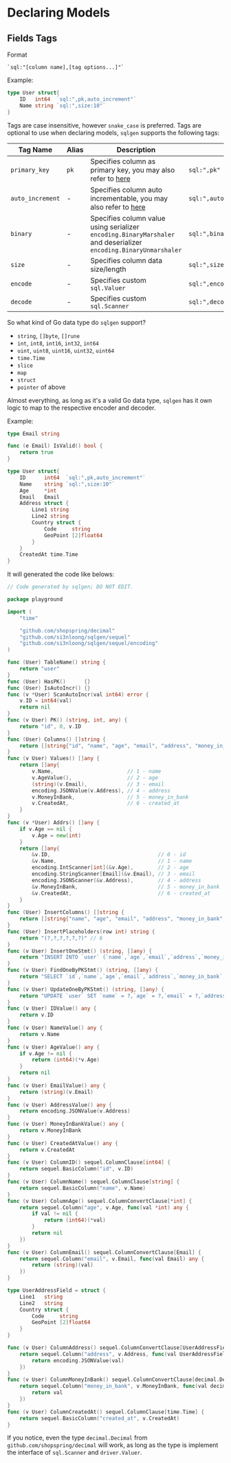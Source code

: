 # Declaring Models

## Fields Tags

Format

```
`sql:"[column name],[tag options...]"`
```

Example:

```go
type User struct{
    ID   int64  `sql:",pk,auto_increment"`
    Name string `sql:",size:10"`
}
```

Tags are case insensitive, however `snake_case` is preferred. Tags are optional to use when declaring models, `sqlgen` supports the following tags:

| Tag Name         | Alias | Description                                                                                                      | Example                                                                 |
| ---------------- | ----- | ---------------------------------------------------------------------------------------------------------------- | ----------------------------------------------------------------------- |
| `primary_key`    | `pk`  | Specifies column as primary key, you may also refer to [here](/docs/PRIMARY_KEY.md)                              | `sql:",pk"`                                                             |
| `auto_increment` | -     | Specifies column auto incrementable, you may also refer to [here](/docs/PRIMARY_KEY.md#auto-increment-key)       | `sql:",auto_increment"`                                                 |
| `binary`         | -     | Specifies column value using serializer `encoding.BinaryMarshaler` and deserializer `encoding.BinaryUnmarshaler` | `sql:",binary"`                                                         |
| `size`           | -     | Specifies column data size/length                                                                                | `sql:",size:10"`                                                        |
| `encode`         | -     | Specifies custom `sql.Valuer`                                                                                    | `sql:",encode:github.com/si3nloong/sqlgen/encoding.MarshalStringSlice"` |
| `decode`         | -     | Specifies custom `sql.Scanner`                                                                                   | `sql:",decode:github.com/si3nloong/sqlgen/types.Bool"`                  |

So what kind of Go data type do `sqlgen` support?

- `string`, `[]byte`, `[]rune`
- `int`, `int8`, `int16`, `int32`, `int64`
- `uint`, `uint8`, `uint16`, `uint32`, `uint64`
- `time.Time`
- `slice`
- `map`
- `struct`
- `pointer` of above

Almost everything, as long as it's a valid Go data type, `sqlgen` has it own logic to map to the respective encoder and decoder.

Example:

```go
type Email string

func (e Email) IsValid() bool {
    return true
}

type User struct{
    ID      int64  `sql:",pk,auto_increment"`
    Name    string `sql:",size:10"`
    Age     *int
    Email   Email
    Address struct {
        Line1 string
        Line2 string
        Country struct {
            Code     string
            GeoPoint [2]float64
        }
    }
    CreatedAt time.Time
}
```

It will generated the code like belows:

```go
// Code generated by sqlgen; DO NOT EDIT.

package playground

import (
	"time"

	"github.com/shopspring/decimal"
	"github.com/si3nloong/sqlgen/sequel"
	"github.com/si3nloong/sqlgen/sequel/encoding"
)

func (User) TableName() string {
	return "user"
}
func (User) HasPK()      {}
func (User) IsAutoIncr() {}
func (v *User) ScanAutoIncr(val int64) error {
	v.ID = int64(val)
	return nil
}
func (v User) PK() (string, int, any) {
	return "id", 0, v.ID
}
func (User) Columns() []string {
	return []string{"id", "name", "age", "email", "address", "money_in_bank", "created_at"} // 7
}
func (v User) Values() []any {
	return []any{
		v.Name,                        // 1 - name
		v.AgeValue(),                  // 2 - age
		(string)(v.Email),             // 3 - email
		encoding.JSONValue(v.Address), // 4 - address
		v.MoneyInBank,                 // 5 - money_in_bank
		v.CreatedAt,                   // 6 - created_at
	}
}
func (v *User) Addrs() []any {
	if v.Age == nil {
		v.Age = new(int)
	}
	return []any{
		&v.ID,                                   // 0 - id
		&v.Name,                                 // 1 - name
		encoding.IntScanner[int](&v.Age),        // 2 - age
		encoding.StringScanner[Email](&v.Email), // 3 - email
		encoding.JSONScanner(&v.Address),        // 4 - address
		&v.MoneyInBank,                          // 5 - money_in_bank
		&v.CreatedAt,                            // 6 - created_at
	}
}
func (User) InsertColumns() []string {
	return []string{"name", "age", "email", "address", "money_in_bank", "created_at"} // 6
}
func (User) InsertPlaceholders(row int) string {
	return "(?,?,?,?,?,?)" // 6
}
func (v User) InsertOneStmt() (string, []any) {
	return "INSERT INTO `user` (`name`,`age`,`email`,`address`,`money_in_bank`,`created_at`) VALUES (?,?,?,?,?,?);", []any{v.Name, v.AgeValue(), (string)(v.Email), encoding.JSONValue(v.Address), v.MoneyInBank, v.CreatedAt}
}
func (v User) FindOneByPKStmt() (string, []any) {
	return "SELECT `id`,`name`,`age`,`email`,`address`,`money_in_bank`,`created_at` FROM `user` WHERE `id` = ? LIMIT 1;", []any{v.ID}
}
func (v User) UpdateOneByPKStmt() (string, []any) {
	return "UPDATE `user` SET `name` = ?,`age` = ?,`email` = ?,`address` = ?,`money_in_bank` = ?,`created_at` = ? WHERE `id` = ?;", []any{v.Name, v.AgeValue(), (string)(v.Email), encoding.JSONValue(v.Address), v.MoneyInBank, v.CreatedAt, v.ID}
}
func (v User) IDValue() any {
	return v.ID
}
func (v User) NameValue() any {
	return v.Name
}
func (v User) AgeValue() any {
	if v.Age != nil {
		return (int64)(*v.Age)
	}
	return nil
}
func (v User) EmailValue() any {
	return (string)(v.Email)
}
func (v User) AddressValue() any {
	return encoding.JSONValue(v.Address)
}
func (v User) MoneyInBankValue() any {
	return v.MoneyInBank
}
func (v User) CreatedAtValue() any {
	return v.CreatedAt
}
func (v User) ColumnID() sequel.ColumnClause[int64] {
	return sequel.BasicColumn("id", v.ID)
}
func (v User) ColumnName() sequel.ColumnClause[string] {
	return sequel.BasicColumn("name", v.Name)
}
func (v User) ColumnAge() sequel.ColumnConvertClause[*int] {
	return sequel.Column("age", v.Age, func(val *int) any {
		if val != nil {
			return (int64)(*val)
		}
		return nil
	})
}
func (v User) ColumnEmail() sequel.ColumnConvertClause[Email] {
	return sequel.Column("email", v.Email, func(val Email) any {
		return (string)(val)
	})
}

type UserAddressField = struct {
	Line1   string
	Line2   string
	Country struct {
		Code     string
		GeoPoint [2]float64
	}
}

func (v User) ColumnAddress() sequel.ColumnConvertClause[UserAddressField] {
	return sequel.Column("address", v.Address, func(val UserAddressField) any {
		return encoding.JSONValue(val)
	})
}
func (v User) ColumnMoneyInBank() sequel.ColumnConvertClause[decimal.Decimal] {
	return sequel.Column("money_in_bank", v.MoneyInBank, func(val decimal.Decimal) any {
		return val
	})
}
func (v User) ColumnCreatedAt() sequel.ColumnClause[time.Time] {
	return sequel.BasicColumn("created_at", v.CreatedAt)
}
```

If you notice, even the type `decimal.Decimal` from `github.com/shopspring/decimal` will work, as long as the type is implement the interface of `sql.Scanner` and `driver.Valuer`.
